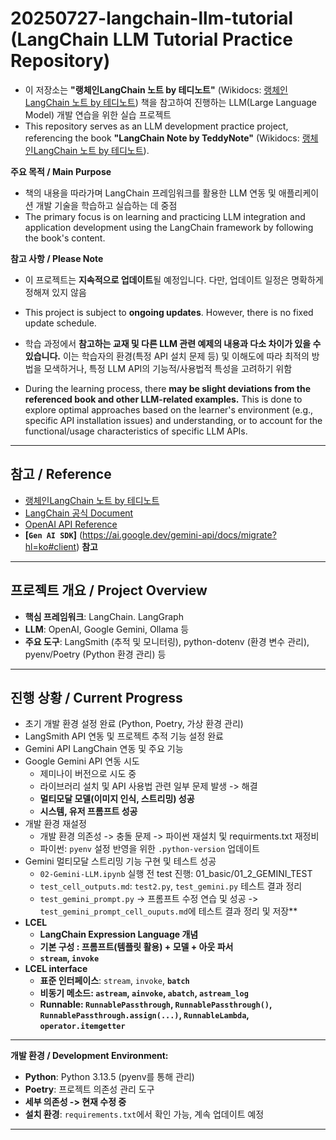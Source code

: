 # 20250727-langchain-llm-tutorial (LangChain LLM Tutorial Practice Repository)

- 이 저장소는 **"랭체인LangChain 노트 by 테디노트"** (Wikidocs: [랭체인LangChain 노트 by 테디노트](https://wikidocs.net/book/14314)) 책을 참고하여 진행하는 LLM(Large Language Model) 개발 연습을 위한 실습 프로젝트
- This repository serves as an LLM development practice project, referencing the book **"LangChain Note by TeddyNote"** (Wikidocs: [랭체인LangChain 노트 by 테디노트](https://wikidocs.net/book/14314)).

**주요 목적 / Main Purpose**
- 책의 내용을 따라가며 LangChain 프레임워크를 활용한 LLM 연동 및 애플리케이션 개발 기술을 학습하고 실습하는 데 중점
- The primary focus is on learning and practicing LLM integration and application development using the LangChain framework by following the book's content.

**참고 사항 / Please Note**
* 이 프로젝트는 **지속적으로 업데이트**될 예정입니다. 다만, 업데이트 일정은 명확하게 정해져 있지 않음
* This project is subject to **ongoing updates**. However, there is no fixed update schedule.

* 학습 과정에서 **참고하는 교재 및 다른 LLM 관련 예제의 내용과 다소 차이가 있을 수 있습니다.** 이는 학습자의 환경(특정 API 설치 문제 등) 및 이해도에 따라 최적의 방법을 모색하거나, 특정 LLM API의 기능적/사용법적 특성을 고려하기 위함
* During the learning process, there **may be slight deviations from the referenced book and other LLM-related examples.** This is done to explore optimal approaches based on the learner's environment (e.g., specific API installation issues) and understanding, or to account for the functional/usage characteristics of specific LLM APIs.

---

## 참고 / Reference
* [랭체인LangChain 노트 by 테디노트](https://wikidocs.net/book/14314)
* [LangChain 공식 Document](https://www.langchain.com/docs/)
* [OpenAI API Reference](https://platform.openai.com/docs/introduction)
* **[`Gen AI SDK`]** (https://ai.google.dev/gemini-api/docs/migrate?hl=ko#client) **참고**

---

## 프로젝트 개요 / Project Overview
* **핵심 프레임워크**: LangChain. LangGraph
* **LLM**: OpenAI, Google Gemini, Ollama 등
* **주요 도구**: LangSmith (추적 및 모니터링), python-dotenv (환경 변수 관리), pyenv/Poetry (Python 환경 관리) 등

---

## 진행 상황 / Current Progress
-   초기 개발 환경 설정 완료 (Python, Poetry, 가상 환경 관리)
-   LangSmith API 연동 및 프로젝트 추적 기능 설정 완료
-   Gemini API LangChain 연동 및 주요 기능
-   Google Gemini API 연동 시도
    - 제미나이 버전으로 시도 중
    - 라이브러리 설치 및 API 사용법 관련 일부 문제 발생 -> 해결
    - **멀티모달 모델(이미지 인식, 스트리밍) 성공**
    - **시스템, 유저 프롬프트 성공**
- 개발 환경 재설정
    - 개발 환경 의존성 -> 충돌 문제 -> 파이썬 재설치 및 requirments.txt 재정비
    - 파이썬: `pyenv` 설정 반영을 위한 `.python-version` 업데이트
- Gemini 멀티모달 스트리밍 기능 구현 및 테스트 성공
    - `02-Gemini-LLM.ipynb` 실행 전 test 진행: 01_basic/01_2_GEMINI_TEST
    - `test_cell_outputs.md`: `test2.py`, `test_gemini.py` 테스트 결과 정리
    - `test_gemini_prompt.py` -> 프롬프트 수정 연습 및 성공 -> `test_gemini_prompt_cell_ouputs.md`에 테스트 결과 정리 및 저장**
- **LCEL**
    - **LangChain Expression Language 개념**
    - **기본 구성 : 프롬프트(템플릿 활용) + 모델 + 아웃 파서**
    - **`stream`, `invoke`**
- **LCEL interface**
    - **표준 인터페이스**: `stream`, `invoke`, **`batch`**
    - **비동기 메소드: `astream`, `ainvoke`, `abatch`, `astream_log`**
    - **Runnable: `RunnablePassthrough`, `RunnablePassthrough()`, `RunnablePassthrough.assign(...)`, `RunnableLambda`, `operator.itemgetter`** 

---

**개발 환경 / Development Environment:**
-   **Python**: Python 3.13.5 (pyenv를 통해 관리)
-   **Poetry**: 프로젝트 의존성 관리 도구
-   **세부 의존성 -> 현재 수정 중**
-   **설치 환경**: `requirements.txt`에서 확인 가능, 계속 업데이트 예정

---